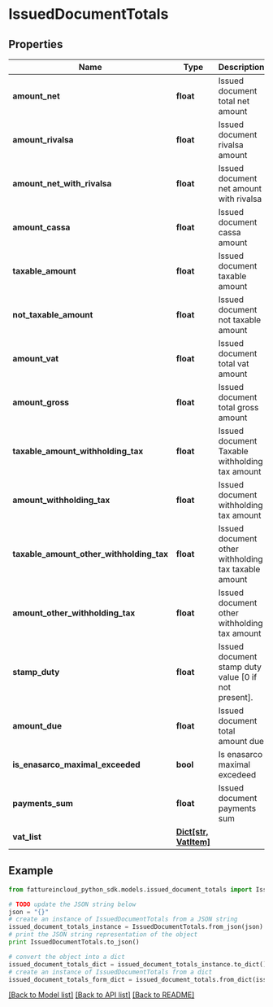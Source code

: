 # IssuedDocumentTotals


## Properties

Name | Type | Description | Notes
------------ | ------------- | ------------- | -------------
**amount_net** | **float** | Issued document total net amount | [optional] 
**amount_rivalsa** | **float** | Issued document rivalsa amount | [optional] 
**amount_net_with_rivalsa** | **float** | Issued document net amount with rivalsa | [optional] 
**amount_cassa** | **float** | Issued document cassa amount | [optional] 
**taxable_amount** | **float** | Issued document taxable amount | [optional] 
**not_taxable_amount** | **float** | Issued document not taxable amount | [optional] 
**amount_vat** | **float** | Issued document total vat amount | [optional] 
**amount_gross** | **float** | Issued document total gross amount | [optional] 
**taxable_amount_withholding_tax** | **float** | Issued document Taxable withholding tax amount | [optional] 
**amount_withholding_tax** | **float** | Issued document withholding tax amount | [optional] 
**taxable_amount_other_withholding_tax** | **float** | Issued document other withholding tax taxable amount | [optional] 
**amount_other_withholding_tax** | **float** | Issued document other withholding tax amount | [optional] 
**stamp_duty** | **float** | Issued document stamp duty value [0 if not present]. | [optional] 
**amount_due** | **float** | Issued document total amount due | [optional] 
**is_enasarco_maximal_exceeded** | **bool** | Is enasarco maximal excedeed | [optional] 
**payments_sum** | **float** | Issued document payments sum | [optional] 
**vat_list** | [**Dict[str, VatItem]**](VatItem.md) |  | [optional] 

## Example

```python
from fattureincloud_python_sdk.models.issued_document_totals import IssuedDocumentTotals

# TODO update the JSON string below
json = "{}"
# create an instance of IssuedDocumentTotals from a JSON string
issued_document_totals_instance = IssuedDocumentTotals.from_json(json)
# print the JSON string representation of the object
print IssuedDocumentTotals.to_json()

# convert the object into a dict
issued_document_totals_dict = issued_document_totals_instance.to_dict()
# create an instance of IssuedDocumentTotals from a dict
issued_document_totals_form_dict = issued_document_totals.from_dict(issued_document_totals_dict)
```
[[Back to Model list]](../README.md#documentation-for-models) [[Back to API list]](../README.md#documentation-for-api-endpoints) [[Back to README]](../README.md)


